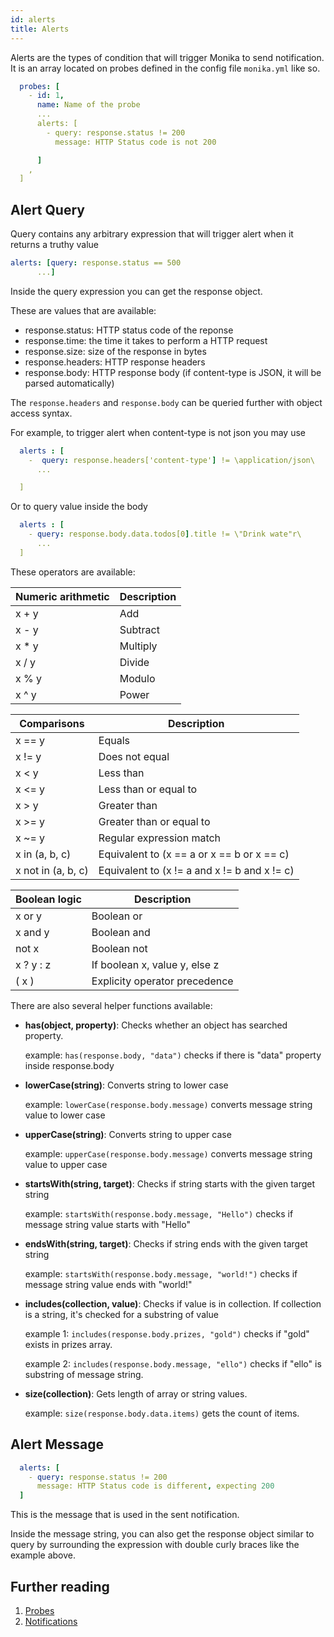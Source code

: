 ```yaml
---
id: alerts
title: Alerts
---
```


Alerts are the types of condition that will trigger Monika to send notification. It is an array located on probes defined in the config file `monika.yml` like so.

```yml
  probes: [
    - id: 1,
      name: Name of the probe
      ...
      alerts: [
        - query: response.status != 200
          message: HTTP Status code is not 200

      ]
    ,
  ]
```

## Alert Query

Query contains any arbitrary expression that will trigger alert when it returns a truthy value

```yml
alerts: [query: response.status == 500
      ...]
```

Inside the query expression you can get the response object.

These are values that are available:

- response.status: HTTP status code of the reponse
- response.time: the time it takes to perform a HTTP request
- response.size: size of the response in bytes
- response.headers: HTTP response headers
- response.body: HTTP response body (if content-type is JSON, it will be parsed automatically)

The `response.headers` and `response.body` can be queried further with object access syntax.

For example, to trigger alert when content-type is not json you may use

```yml
  alerts : [
    -  query: response.headers['content-type'] != \application/json\
      ...

  ]
```

Or to query value inside the body

```yml
  alerts : [
    - query: response.body.data.todos[0].title != \"Drink wate"r\
      ...
  ]
```

These operators are available:

| Numeric arithmetic | Description |
| ------------------ | ----------- |
| x + y              | Add         |
| x - y              | Subtract    |
| x \* y             | Multiply    |
| x / y              | Divide      |
| x % y              | Modulo      |
| x ^ y              | Power       |

| Comparisons        | Description                                  |
| ------------------ | -------------------------------------------- |
| x == y             | Equals                                       |
| x != y             | Does not equal                               |
| x < y              | Less than                                    |
| x <= y             | Less than or equal to                        |
| x > y              | Greater than                                 |
| x >= y             | Greater than or equal to                     |
| x ~= y             | Regular expression match                     |
| x in (a, b, c)     | Equivalent to (x == a or x == b or x == c)   |
| x not in (a, b, c) | Equivalent to (x != a and x != b and x != c) |

| Boolean logic | Description                   |
| ------------- | ----------------------------- |
| x or y        | Boolean or                    |
| x and y       | Boolean and                   |
| not x         | Boolean not                   |
| x ? y : z     | If boolean x, value y, else z |
| ( x )         | Explicity operator precedence |

There are also several helper functions available:

- **has(object, property)**: Checks whether an object has searched property.

  example: `has(response.body, "data")` checks if there is "data" property inside response.body

- **lowerCase(string)**: Converts string to lower case

  example: `lowerCase(response.body.message)` converts message string value to lower case

- **upperCase(string)**: Converts string to upper case

  example: `upperCase(response.body.message)` converts message string value to upper case

- **startsWith(string, target)**: Checks if string starts with the given target string

  example: `startsWith(response.body.message, "Hello")` checks if message string value starts with "Hello"

- **endsWith(string, target)**: Checks if string ends with the given target string

  example: `startsWith(response.body.message, "world!")` checks if message string value ends with "world!"

- **includes(collection, value)**: Checks if value is in collection. If collection is a string, it's checked for a substring of value

  example 1: `includes(response.body.prizes, "gold")` checks if "gold" exists in prizes array.

  example 2: `includes(response.body.message, "ello")` checks if "ello" is substring of message string.

- **size(collection)**: Gets length of array or string values.

  example: `size(response.body.data.items)` gets the count of items.

## Alert Message

```yml
  alerts: [
    - query: response.status != 200
      message: HTTP Status code is different, expecting 200
  ]
```

This is the message that is used in the sent notification.

Inside the message string, you can also get the response object similar to query by surrounding the expression with double curly braces like the example above.

## Further reading

1. [Probes](./probes)
2. [Notifications](./notifications)
